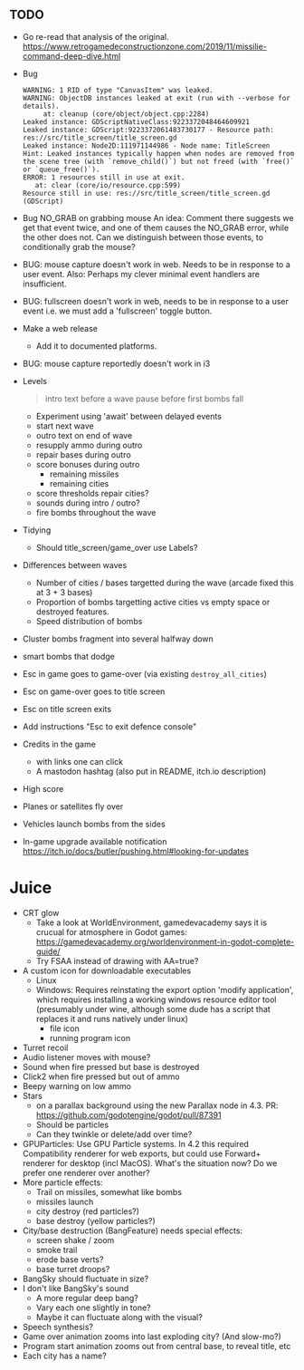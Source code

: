## TODO

* Go re-read that analysis of the original.
  https://www.retrogamedeconstructionzone.com/2019/11/missilie-command-deep-dive.html

* Bug
    ```
    WARNING: 1 RID of type "CanvasItem" was leaked.
    WARNING: ObjectDB instances leaked at exit (run with --verbose for details).
         at: cleanup (core/object/object.cpp:2284)
    Leaked instance: GDScriptNativeClass:9223372048464609921
    Leaked instance: GDScript:9223372061483730177 - Resource path: res://src/title_screen/title_screen.gd
    Leaked instance: Node2D:111971144986 - Node name: TitleScreen
    Hint: Leaked instances typically happen when nodes are removed from the scene tree (with `remove_child()`) but not freed (with `free()` or `queue_free()`).
    ERROR: 1 resources still in use at exit.
       at: clear (core/io/resource.cpp:599)
    Resource still in use: res://src/title_screen/title_screen.gd (GDScript)
    ```

* Bug
    NO_GRAB on grabbing mouse
    An idea: Comment there suggests we get that event twice, and one of them causes the NO_GRAB
    error, while the other does not. Can we distinguish between those events, to conditionally
    grab the mouse?

* BUG: mouse capture doesn't work in web. Needs to be in response to a user
  event. Also: Perhaps my clever minimal event handlers are insufficient.
* BUG: fullscreen doesn't work in web, needs to be in response to a user event
       i.e. we must add a 'fullscreen' toggle button.
* Make a web release
  * Add it to documented platforms.
* BUG: mouse capture reportedly doesn't work in i3

* Levels
  > intro text before a wave
  > pause before first bombs fall
  * Experiment using 'await' between delayed events
  * start next wave
  * outro text on end of wave
  * resupply ammo during outro
  * repair bases during outro
  * score bonuses during outro
    * remaining missiles
    * remaining cities
  * score thresholds repair cities?
  * sounds during intro / outro?
  * fire bombs throughout the wave

* Tidying
  * Should title_screen/game_over use Labels?

* Differences between waves
  * Number of cities / bases targetted during the wave (arcade fixed this at 3 + 3 bases)
  * Proportion of bombs targetting active cities vs empty space or destroyed features.
  * Speed distribution of bombs

* Cluster bombs fragment into several halfway down
* smart bombs that dodge

* Esc in game goes to game-over (via existing `destroy_all_cities`)
* Esc on game-over goes to title screen
* Esc on title screen exits
* Add instructions "Esc to exit defence console"

* Credits in the game
  * with links one can click
  * A mastodon hashtag (also put in README, itch.io description)

* High score

* Planes or satellites fly over

* Vehicles launch bombs from the sides

* In-game upgrade available notification
  https://itch.io/docs/butler/pushing.html#looking-for-updates

# Juice

* CRT glow
  * Take a look at WorldEnvironment, gamedevacademy says it is crucual for
    atmosphere in Godot games:
    https://gamedevacademy.org/worldenvironment-in-godot-complete-guide/
  * Try FSAA instead of drawing with AA=true?
* A custom icon for downloadable executables
  * Linux
  * Windows: Requires reinstating the export option 'modify application', which requires installing
    a working windows resource editor tool (presumably under wine, although some dude has a script
    that replaces it and runs natively under linux)
    * file icon
    * running program icon
* Turret recoil
* Audio listener moves with mouse?
* Sound when fire pressed but base is destroyed
* Click2 when fire pressed but out of ammo
* Beepy warning on low ammo
* Stars
  * on a parallax background using the new Parallax node in 4.3.
    PR: https://github.com/godotengine/godot/pull/87391
  * Should be particles
  * Can they twinkle or delete/add over time?
* GPUParticles:
  Use GPU Particle systems. In 4.2 this required Compatibility renderer for web exports,
  but could use Forward+ renderer for desktop (incl MacOS). What's the situation now?
  Do we prefer one renderer over another?
* More particle effects:
  * Trail on missiles, somewhat like bombs
  * missiles launch
  * city destroy (red particles?)
  * base destroy (yellow particles?)
* City/base destruction (BangFeature) needs special effects:
  * screen shake / zoom
  * smoke trail
  * erode base verts?
  * base turret droops?
* BangSky should fluctuate in size?
* I don't like BangSky's sound
  * A more regular deep bang?
  * Vary each one slightly in tone?
  * Maybe it can fluctuate along with the visual?
* Speech synthesis?
* Game over animation zooms into last exploding city? (And slow-mo?)
* Program start animation zooms out from central base, to reveal title, etc
* Each city has a name?

